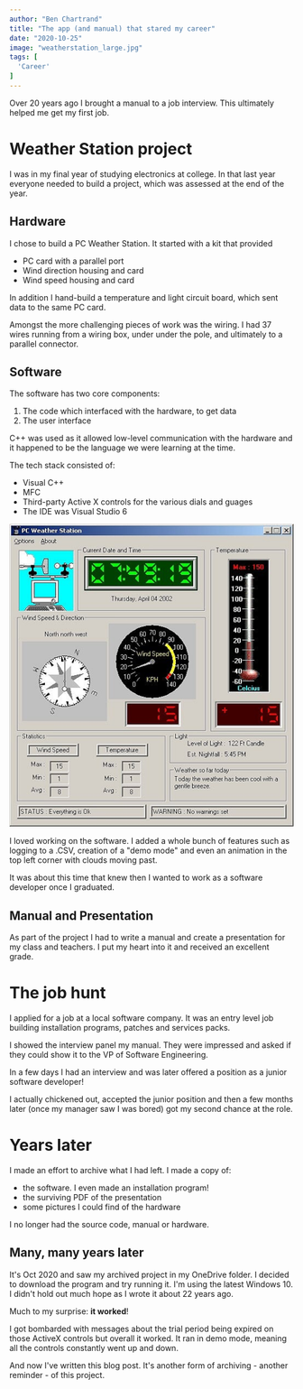 ```yaml
---
author: "Ben Chartrand"
title: "The app (and manual) that stared my career"
date: "2020-10-25"
image: "weatherstation_large.jpg"
tags: [
  'Career'
]
---
```


Over 20 years ago I brought a manual to a job interview. This ultimately helped me get my first job.

# Weather Station project

I was in my final year of studying electronics at college. In that last year everyone needed to build a project, which was assessed at the end of the year. 

## Hardware

I chose to build a PC Weather Station. It started with a kit that provided
* PC card with a parallel port
* Wind direction housing and card
* Wind speed housing and card

In addition I hand-build a temperature and light circuit board, which sent data to the same PC card. 

Amongst the more challenging pieces of work was the wiring. I had 37 wires running from a wiring box, under under the pole, and ultimately to a parallel connector.

## Software

The software has two core components:
1) The code which interfaced with the hardware, to get data
2) The user interface

C++ was used as it allowed low-level communication with the hardware and it happened to be the language we were learning at the time.

The tech stack consisted of:
* Visual C++
* MFC 
* Third-party Active X controls for the various dials and guages 
* The IDE was Visual Studio 6

![Weather station software](images/weatherstationsw_large.jpg)

I loved working on the software. I added a whole bunch of features such as logging to a .CSV, creation of a "demo mode" and even an animation in the top left corner with clouds moving past. 

It was about this time that knew then I wanted to work as a software developer once I graduated.

## Manual and Presentation

As part of the project I had to write a manual and create a presentation for my class and teachers. I put my heart into it and received an excellent grade.

# The job hunt

I applied for a job at a local software company. It was an entry level job building installation programs, patches and services packs. 

I showed the interview panel my manual. They were impressed and asked if they could show it to the VP of Software Engineering.

In a few days I had an interview and was later offered a position as a junior software developer!

I actually chickened out, accepted the junior position and then a few months later (once my manager saw I was bored) got my second chance at the role.

# Years later

I made an effort to archive what I had left. I made a copy of:
* the software. I even made an installation program!
* the surviving PDF of the presentation
* some pictures I could find of the hardware

I no longer had the source code, manual or hardware.

## Many, many years later

It's Oct 2020 and saw my archived project in my OneDrive folder. I decided to download the program and try running it. I'm using the latest Windows 10. I didn't hold out much hope as I wrote it about 22 years ago.

Much to my surprise: **it worked**!

I got bombarded with messages about the trial period being expired on those ActiveX controls but overall it worked. It ran in demo mode, meaning all the controls constantly went up and down.

And now I've written this blog post. It's another form of archiving - another reminder - of this project.